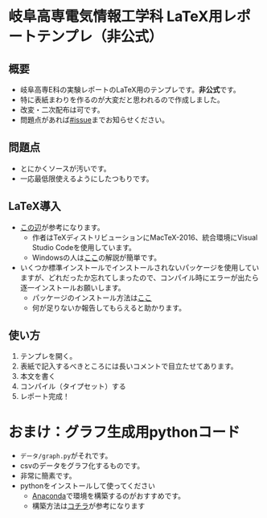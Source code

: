 # 岐阜高専電気情報工学科 LaTeX用レポートテンプレ（非公式）
## 概要
- 岐阜高専E科の実験レポートのLaTeX用のテンプレです。**非公式**です。
- 特に表紙まわりを作るのが大変だと思われるので作成しました。
- 改変・二次配布は可です。
- 問題点があれば[#issue](https://github.com/lalaso2000/NITGifu-E-LatexTemplate/issues)までお知らせください。

## 問題点
- とにかくソースが汚いです。
- 一応最低限使えるようにしたつもりです。

## LaTeX導入
- [この辺](https://texwiki.texjp.org/?TeX%E5%85%A5%E6%89%8B%E6%B3%95)が参考になります。
    - 作者はTeXディストリビューションにMacTeX-2016、統合環境にVisual Studio Codeを使用しています。
    - Windowsの人は[ここ](http://did2memo.net/2016/04/24/easy-latex-install-windows-10-2016-04/)の解説が簡単です。
- いくつか標準インストールでインストールされないパッケージを使用していますが、どれだったか忘れてしまったので、コンパイル時にエラーが出たら逐一インストールお願いします。
    - パッケージのインストール方法は[ここ](https://texwiki.texjp.org/?LaTeX%E5%85%A5%E9%96%80%2F%E5%90%84%E7%A8%AE%E3%83%91%E3%83%83%E3%82%B1%E3%83%BC%E3%82%B8%E3%81%AE%E5%88%A9%E7%94%A8)
    - 何が足りないか報告してもらえると助かります。

## 使い方
1. テンプレを開く。
1. 表紙で記入するべきところには長いコメントで目立たせてあります。
1. 本文を書く
1. コンパイル（タイプセット）する
1. レポート完成！


# おまけ：グラフ生成用pythonコード
- `データ/graph.py`がそれです。
- csvのデータをグラフ化するものです。
- 非常に簡素です。
- pythonをインストールして使ってください
    - [Anaconda](https://www.anaconda.com/)で環境を構築するのがおすすめです。
    - 構築方法は[コチラ](https://qiita.com/t2y/items/2a3eb58103e85d8064b6)が参考になります